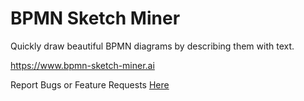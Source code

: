 # BPMN Sketch Miner

Quickly draw beautiful BPMN diagrams by describing them with text.

https://www.bpmn-sketch-miner.ai


Report Bugs or Feature Requests [Here](https://github.com/bpmn-sketch-miner/issues/issues)
